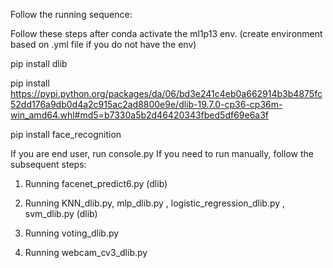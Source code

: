 Follow the running sequence: 

Follow these steps after conda activate the ml1p13 env. (create environment based on .yml file if you do not have the env)

pip install dlib

pip install https://pypi.python.org/packages/da/06/bd3e241c4eb0a662914b3b4875fc52dd176a9db0d4a2c915ac2ad8800e9e/dlib-19.7.0-cp36-cp36m-win_amd64.whl#md5=b7330a5b2d46420343fbed5df69e6a3f

pip install face_recognition

If you are end user, run console.py
If you need to run manually, follow the subsequent steps:


1.  Running facenet_predict6.py (dlib)
   
2.  Running KNN_dlib.py, mlp_dlib.py , logistic_regression_dlib.py , svm_dlib.py (dlib)
   
3.  Running voting_dlib.py 
   
4. Running webcam_cv3_dlib.py
